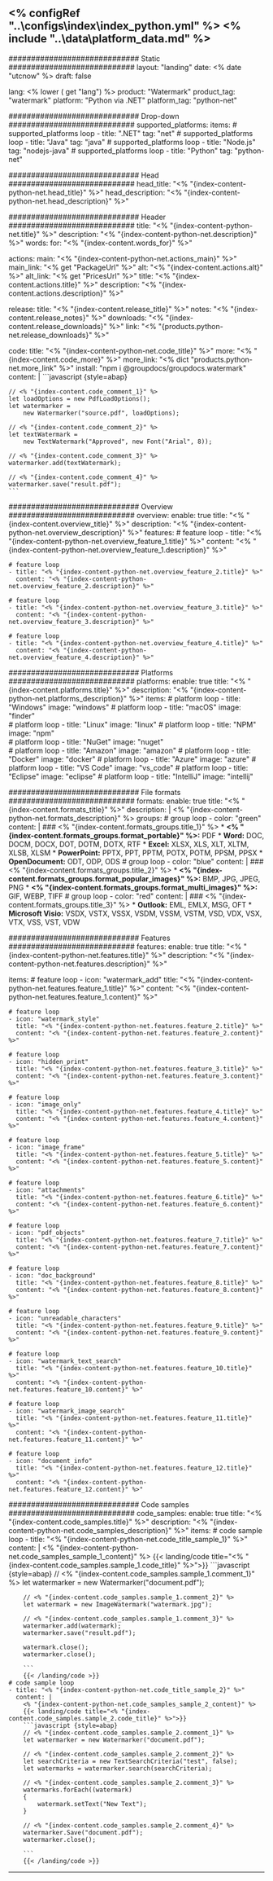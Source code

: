 <% configRef "..\\configs\\index\\index_python.yml" %>
<% include "..\\data\\platform_data.md" %>
---
############################# Static ############################
layout: "landing"
date: <% date "utcnow" %>
draft: false

lang: <% lower ( get "lang") %>
product: "Watermark"
product_tag: "watermark"
platform: "Python via .NET"
platform_tag: "python-net"

############################# Drop-down ############################
supported_platforms:
  items:
    # supported_platforms loop
    - title: ".NET"
      tag: "net"
    # supported_platforms loop
    - title: "Java"
      tag: "java"
    # supported_platforms loop
    - title: "Node.js"
      tag: "nodejs-java"
    # supported_platforms loop
    - title: "Python"
      tag: "python-net"

############################# Head ############################
head_title: "<% "{index-content-python-net.head_title}" %>"
head_description: "<% "{index-content-python-net.head_description}" %>"

############################# Header ############################
title: "<% "{index-content-python-net.title}" %>"
description: "<% "{index-content-python-net.description}" %>"
words:
  for: "<% "{index-content.words_for}" %>"

actions:
  main: "<% "{index-content-python-net.actions_main}" %>"
  main_link: "<% get "PackageUrl" %>"
  alt: "<% "{index-content.actions.alt}" %>"
  alt_link: "<% get "PricesUrl" %>"
  title: "<% "{index-content.actions.title}" %>"
  description: "<% "{index-content.actions.description}" %>"

release:
  title: "<% "{index-content.release_title}" %>"
  notes: "<% "{index-content.release_notes}" %>"
  downloads: "<% "{index-content.release_downloads}" %>"
  link: "<% "{products.python-net.release_downloads}" %>"

code:
  title: "<% "{index-content-python-net.code_title}" %>"
  more: "<% "{index-content.code_more}" %>"
  more_link: "<% dict "products.python-net.more_link" %>"
  install: "npm i @groupdocs/groupdocs.watermark"
  content: |
    ```javascript {style=abap}

    // <% "{index-content.code_comment_1}" %>
    let loadOptions = new PdfLoadOptions();
    let watermarker = 
        new Watermarker("source.pdf", loadOptions);

    // <% "{index-content.code_comment_2}" %>
    let textWatermark = 
        new TextWatermark("Approved", new Font("Arial", 8));

    // <% "{index-content.code_comment_3}" %>
    watermarker.add(textWatermark);

    // <% "{index-content.code_comment_4}" %>
    watermarker.save("result.pdf");
    ```

############################# Overview ############################
overview:
  enable: true
  title: "<% "{index-content.overview_title}" %>"
  description: "<% "{index-content-python-net.overview_description}" %>"
  features:
    # feature loop
    - title: "<% "{index-content-python-net.overview_feature_1.title}" %>"
      content: "<% "{index-content-python-net.overview_feature_1.description}" %>"

    # feature loop
    - title: "<% "{index-content-python-net.overview_feature_2.title}" %>"
      content: "<% "{index-content-python-net.overview_feature_2.description}" %>"

    # feature loop
    - title: "<% "{index-content-python-net.overview_feature_3.title}" %>"
      content: "<% "{index-content-python-net.overview_feature_3.description}" %>"

    # feature loop
    - title: "<% "{index-content-python-net.overview_feature_4.title}" %>"
      content: "<% "{index-content-python-net.overview_feature_4.description}" %>"

############################# Platforms ############################
platforms:
  enable: true
  title: "<% "{index-content.platforms.title}" %>"
  description: "<% "{index-content-python-net.platforms_description}" %>"
  items:
    # platform loop
    - title: "Windows"
      image: "windows"
    # platform loop
    - title: "macOS"
      image: "finder"      
    # platform loop
    - title: "Linux"
      image: "linux"
    # platform loop
    - title: "NPM"
      image: "npm"  
    # platform loop
    - title: "NuGet"
      image: "nuget"      
    # platform loop
    - title: "Amazon"
      image: "amazon"
    # platform loop
    - title: "Docker"
      image: "docker"
    # platform loop
    - title: "Azure"
      image: "azure"
    # platform loop
    - title: "VS Code"
      image: "vs_code"
    # platform loop
    - title: "Eclipse"
      image: "eclipse"
    # platform loop
    - title: "IntelliJ"
      image: "intellij"

############################# File formats ############################
formats:
  enable: true
  title: "<% "{index-content.formats_title}" %>"
  description: |
    <% "{index-content-python-net.formats_description}" %>
  groups:
    # group loop
    - color: "green"
      content: |
        ### <% "{index-content.formats_groups.title_1}" %>
        * **<% "{index-content.formats_groups.format_portable}" %>:** PDF 
        * **Word:** DOC, DOCM, DOCX, DOT, DOTM, DOTX, RTF
        * **Excel:** XLSX, XLS, XLT, XLTM, XLSB, XLSM
        * **PowerPoint:** PPTX, PPT, PPTM, POTX, POTM, PPSM, PPSX
        * **OpenDocument:** ODT, ODP, ODS
    # group loop
    - color: "blue"
      content: |
        ### <% "{index-content.formats_groups.title_2}" %>
        * **<% "{index-content.formats_groups.format_popular_images}" %>:** BMP, JPG, JPEG, PNG
        * **<% "{index-content.formats_groups.format_multi_images}" %>:** GIF, WEBP, TIFF
      # group loop
    - color: "red"
      content: |
        ### <% "{index-content.formats_groups.title_3}" %>
        * **Outlook:** EML, EMLX, MSG, OFT
        * **Microsoft Visio:** VSDX, VSTX, VSSX, VSDM, VSSM, VSTM, VSD, VDX, VSX, VTX, VSS, VST, VDW

############################# Features ############################
features:
  enable: true
  title: "<% "{index-content-python-net.features.title}" %>"
  description: "<% "{index-content-python-net.features.description}" %>"

  items:
    # feature loop
    - icon: "watermark_add"
      title: "<% "{index-content-python-net.features.feature_1.title}" %>"
      content: "<% "{index-content-python-net.features.feature_1.content}" %>"

    # feature loop
    - icon: "watermark_style"
      title: "<% "{index-content-python-net.features.feature_2.title}" %>"
      content: "<% "{index-content-python-net.features.feature_2.content}" %>"

    # feature loop
    - icon: "hidden_print"
      title: "<% "{index-content-python-net.features.feature_3.title}" %>"
      content: "<% "{index-content-python-net.features.feature_3.content}" %>"

    # feature loop
    - icon: "image_only"
      title: "<% "{index-content-python-net.features.feature_4.title}" %>"
      content: "<% "{index-content-python-net.features.feature_4.content}" %>"

    # feature loop
    - icon: "image_frame"
      title: "<% "{index-content-python-net.features.feature_5.title}" %>"
      content: "<% "{index-content-python-net.features.feature_5.content}" %>"

    # feature loop
    - icon: "attachments"
      title: "<% "{index-content-python-net.features.feature_6.title}" %>"
      content: "<% "{index-content-python-net.features.feature_6.content}" %>"

    # feature loop
    - icon: "pdf_objects"
      title: "<% "{index-content-python-net.features.feature_7.title}" %>"
      content: "<% "{index-content-python-net.features.feature_7.content}" %>"

    # feature loop
    - icon: "doc_background"
      title: "<% "{index-content-python-net.features.feature_8.title}" %>"
      content: "<% "{index-content-python-net.features.feature_8.content}" %>"

    # feature loop
    - icon: "unreadable_characters"
      title: "<% "{index-content-python-net.features.feature_9.title}" %>"
      content: "<% "{index-content-python-net.features.feature_9.content}" %>"

    # feature loop
    - icon: "watermark_text_search"
      title: "<% "{index-content-python-net.features.feature_10.title}" %>"
      content: "<% "{index-content-python-net.features.feature_10.content}" %>"

    # feature loop
    - icon: "watermark_image_search"
      title: "<% "{index-content-python-net.features.feature_11.title}" %>"
      content: "<% "{index-content-python-net.features.feature_11.content}" %>"

    # feature loop
    - icon: "document_info"
      title: "<% "{index-content-python-net.features.feature_12.title}" %>"
      content: "<% "{index-content-python-net.features.feature_12.content}" %>"

############################# Code samples ############################
code_samples:
  enable: true
  title: "<% "{index-content.code_samples.title}" %>"
  description: "<% "{index-content-python-net.code_samples_description}" %>"
  items:
    # code sample loop
    - title: "<% "{index-content-python-net.code_title_sample_1}" %>"
      content: |
        <% "{index-content-python-net.code_samples_sample_1_content}" %>
        {{< landing/code title="<% "{index-content.code_samples.sample_1.code_title}" %>">}}
        ```javascript {style=abap}
        // <% "{index-content.code_samples.sample_1.comment_1}" %>
        let watermarker = new Watermarker("document.pdf");
        
        // <% "{index-content.code_samples.sample_1.comment_2}" %>
        let watermark = new ImageWatermark("watermark.jpg");

        // <% "{index-content.code_samples.sample_1.comment_3}" %>
        watermarker.add(watermark); 
        watermarker.save("result.pdf");

        watermark.close();                                                                                               
        watermarker.close();

        ```
        {{< /landing/code >}}
    # code sample loop
    - title: "<% "{index-content-python-net.code_title_sample_2}" %>"
      content: |
        <% "{index-content-python-net.code_samples_sample_2_content}" %>
        {{< landing/code title="<% "{index-content.code_samples.sample_2.code_title}" %>">}}
        ```javascript {style=abap}   
        // <% "{index-content.code_samples.sample_2.comment_1}" %>
        let watermarker = new Watermarker("document.pdf");

        // <% "{index-content.code_samples.sample_2.comment_2}" %>
        let searchCriteria = new TextSearchCriteria("test", false);                               
        let watermarks = watermarker.search(searchCriteria); 

        // <% "{index-content.code_samples.sample_2.comment_3}" %>
        watermarks.forEach((watermark)
        {  
            watermark.setText("New Text");
        }

        // <% "{index-content.code_samples.sample_2.comment_4}" %>
        watermarker.Save("document.pdf");
        watermarker.close();

        ```
        {{< /landing/code >}}

---
